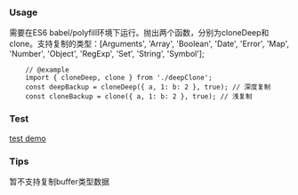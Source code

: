 ### Usage
需要在ES6 babel/polyfill环境下运行。抛出两个函数，分别为cloneDeep和clone。支持复制的类型：[Arguments', 'Array', 'Boolean', 'Date', 'Error', 'Map', 'Number', 'Object', 'RegExp', 'Set', 'String', 'Symbol'];
```
	// @example
	import { cloneDeep, clone } from './deepClone';
	const deepBackup = cloneDeep({ a, 1: b: 2 }, true); // 深度复制
	const cloneBackup = clone({ a, 1: b: 2 }, true); // 浅复制
```
### Test
 <a href="" target="_blank">test demo</a>

### Tips
 暂不支持复制buffer类型数据